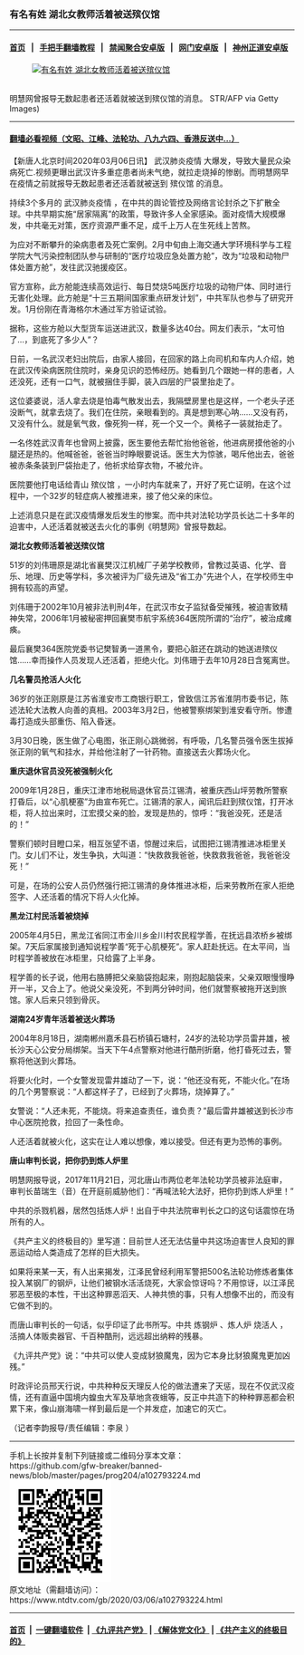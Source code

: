 ### 有名有姓 湖北女教师活着被送殡仪馆
------------------------

#### [首页](https://github.com/gfw-breaker/banned-news/blob/master/README.md) &nbsp;&nbsp;|&nbsp;&nbsp; [手把手翻墙教程](https://github.com/gfw-breaker/guides/wiki) &nbsp;&nbsp;|&nbsp;&nbsp; [禁闻聚合安卓版](https://github.com/gfw-breaker/bn-android) &nbsp;&nbsp;|&nbsp;&nbsp; [网门安卓版](https://github.com/oGate2/oGate) &nbsp;&nbsp;|&nbsp;&nbsp; [神州正道安卓版](https://github.com/SzzdOgate/update) 



<div><div class="featured_image">
 <a href="https://i.ntdtv.com/assets/uploads/2020/03/Getty213-1.jpg" target="_blank">
  <figure>
   <img alt="有名有姓 湖北女教师活着被送殡仪馆" src="https://i.ntdtv.com/assets/uploads/2020/03/Getty213-1-800x450.jpg"/>
  </figure><br/>
 </a>
 <span class="caption">
  明慧网曾报导无数起患者还活着就被送到殡仪馆的消息。 STR/AFP via Getty Images)
 </span>
</div>
</div><hr/>

#### [翻墙必看视频（文昭、江峰、法轮功、八九六四、香港反送中...）](https://github.com/gfw-breaker/banned-news/blob/master/pages/link3.md)

<div><div class="post_content" itemprop="articleBody">
 <p>
  【新唐人北京时间2020年03月06日讯】
  <ok href="https://www.ntdtv.com/gb/442749.htm">
   武汉肺炎疫情
  </ok>
  大爆发，导致大量民众染病死亡.视频更曝出武汉许多重症患者尚未气绝，就拉走烧掉的惨剧。而明慧网早在疫情之前就报导无数起患者还活着就被送到
  <ok href="https://www.ntdtv.com/gb/殡仪馆.htm">
   殡仪馆
  </ok>
  的消息。
 </p>
 <p>
  持续3个多月的
  <ok href="https://www.ntdtv.com/gb/442749.htm">
   武汉肺炎疫情
  </ok>
  ，在中共的舆论管控及网络言论封杀之下扩散全球。中共早期实施“居家隔离”的政策，导致许多人全家感染。面对疫情大规模爆发，中共毫无对策，医疗资源严重不足，成千上万人在生死线上苦熬。
 </p>
 <p>
  为应对不断攀升的染病患者及死亡案例。2月中旬由上海交通大学环境科学与工程学院大气污染控制团队参与研制的“医疗垃圾应急处置方舱”，改为“垃圾和动物尸体处置方舱”，发往武汉驰援疫区。
 </p>
 <p>
  官方宣称，此方舱能连续高效运行、每日焚烧5吨医疗垃圾的动物尸体、同时进行无害化处理。此方舱是“十三五期间国家重点研发计划”，中共军队也参与了研究开发。1月份刚在青海格尔木通过军方验证试验。
 </p>
 <p>
  据称，这些方舱以大型货车运送进武汉，数量多达40台。网友们表示，“太可怕了…，到底死了多少人”？
 </p>
 <div class="video_fit_container">
 </div>
 <p>
  日前，一名武汉老妇出院后，由家人接回，在回家的路上向司机和车内人介绍，她在武汉传染病医院住院时，亲身见识的恐怖经历。她看到几个跟她一样的患者，人还没死，还有一口气，就被捆住手脚，装入四层的尸袋里抬走了。
 </p>
 <p>
  这位婆婆说，活人拿去烧是怕毒气散发出去，我隔壁房里也是这样，一个老头子还没断气，就拿去烧了。我们在住院，亲眼看到的。真是想到寒心呐……又没有药，又没有什么。就是氧气救，像死狗一样，死一个又一个。黄格子一装就抬走了。
 </p>
 <div class="video_fit_container">
 </div>
 <p>
  一名佟姓武汉青年也曾网上披露，医生要他去帮忙抬他爸爸，他进病房摸他爸的小腿还是热的。他喊爸爸，爸爸当时睁眼要说话。医生大为惊骇，喝斥他出去，爸爸被赤条条装到尸袋抬走了，他祈求给穿衣物，不被允许。
 </p>
 <p>
  医院要他打电话给青山
  <ok href="https://www.ntdtv.com/gb/殡仪馆.htm">
   殡仪馆
  </ok>
  ，一小时内车就来了，开好了死亡证明，在这个过程中，一个32岁的轻症病人被推进来，接了他父亲的床位。
 </p>
 <p>
  上述消息只是在武汉疫情爆发后发生的惨案。而中共对法轮功学员长达二十多年的迫害中，人还活着就被送去火化的事例《明慧网》曾报导数起。
 </p>
 <p>
  <strong>
   湖北女教师活着被送殡仪馆
  </strong>
 </p>
 <p>
  51岁的刘伟珊原是湖北省襄樊汉江机械厂子弟学校教师，曾教过英语、化学、音乐、地理、历史等学科，多次被评为厂级先进及“省工办”先进个人，在学校师生中拥有较高的声望。
 </p>
 <p>
  刘伟珊于2002年10月被非法判刑4年，在武汉市女子监狱备受摧残，被迫害致精神失常，2006年1月被秘密押回襄樊市航宇系统364医院所谓的“治疗”，被治成瘫痪。
 </p>
 <p>
  最后襄樊364医院党委书记樊智勇一道黑令，要把心脏还在跳动的她送进殡仪馆……幸而操作人员发现人还活着，拒绝火化。刘伟珊于去年10月28日含冤离世。
 </p>
 <p>
  <strong>
   几名警员抢活人火化
  </strong>
 </p>
 <p>
  36岁的张正刚原是江苏省淮安市工商银行职工，曾致信江苏省淮阴市委书记，陈述法轮大法教人向善的真相。2003年3月2日，他被警察绑架到淮安看守所。惨遭毒打造成头部重伤、陷入昏迷。
 </p>
 <p>
  3月30日晚，医生做了心电图，张正刚心跳微弱，有呼吸，几名警员强令医生拔掉张正刚的氧气和挂水，并给他注射了一针药物。直接送去火葬场火化。
 </p>
 <p>
  <strong>
   重庆退休官员没死被强制火化
  </strong>
 </p>
 <p>
  2009年1月28日，重庆江津市地税局退休官员江锡清，被重庆西山坪劳教所警察打昏后，以“心肌梗塞”为由宣布死亡。江锡清的家人，闻讯后赶到殡仪馆，打开冰柜，将人拉出来时，江宏摸父亲的脸，发现是热的，惊呼：“我爸没死，还是活的！”
 </p>
 <p>
  警察们顿时目瞪口呆，相互张望不语，惊醒过来后，试图把江锡清推进冰柜里关门。女儿们不让，发生争执，大叫道：“快救救我爸爸，快救救我爸爸，我爸爸没死！”
 </p>
 <p>
  可是，在场的公安人员仍然强行把江锡清的身体推进冰柜，后来劳教所在家人拒绝签字、人还活着的情况下将人火化掉。
 </p>
 <p>
  <strong>
   黑龙江村民活着被烧掉
  </strong>
 </p>
 <p>
  2005年4月5日，黑龙江省同江市金川乡金川村农民程学善，在抚远县浓桥乡被绑架。7天后家属接到通知说程学善“死于心肌梗死”。家人赶赴抚远。在太平间，当时程学善被放在冰柜里，只给露了上半身。
 </p>
 <p>
  程学善的长子说，他用右胳膊把父亲脑袋抱起来，刚抱起脑袋来，父亲双眼慢慢睁开一半，又合上了。他说父亲没死，不到两分钟时间，他们就警察被拖开送到旅馆。家人后来只领到骨灰。
 </p>
 <p>
  <strong>
   湖南24岁青年活着被送火葬场
  </strong>
 </p>
 <p>
  2004年8月18日，湖南郴州嘉禾县石桥镇石塘村，24岁的法轮功学员雷井雄，被长沙天心公安分局绑架。当天下午4点警察对他进行酷刑折磨，他打昏死过去，警察将他送到火葬场。
 </p>
 <p>
  将要火化时，一个女警发现雷井雄动了一下，说：“他还没有死，不能火化。”在场的几个男警察说：“人都这样子了，已经到了火葬场，烧掉算了。”
 </p>
 <p>
  女警说：“人还未死，不能烧。将来追查责任，谁负责？”最后雷井雄被送到长沙市中心医院抢救，捡回了一条性命。
 </p>
 <p>
  人还活着就被火化，这实在让人难以想像，难以接受。但还有更为恐怖的事例。
 </p>
 <p>
  <strong>
   唐山审判长说，把你扔到炼人炉里
  </strong>
 </p>
 <p>
  明慧网报导说，2017年11月21日，河北唐山市两位老年法轮功学员被非法庭审，审判长苗瑞生（音）在开庭前威胁他们：“再喊法轮大法好，把你扔到炼人炉里！”
 </p>
 <p>
  中共的杀戮机器，居然包括炼人炉！出自于中共法院审判长之口的这句话震惊在场所有的人。
 </p>
 <p>
  《共产主义的终极目的》里写道：目前世人还无法估量中共这场迫害世人良知的罪恶运动给人类造成了怎样的巨大损失。
 </p>
 <p>
  如果将来某一天，有人出来揭发，江泽民曾经利用军警把500名法轮功修炼者集体投入某钢厂的钢炉，让他们被钢水活活烧死，大家会惊讶吗？不用惊讶，以江泽民邪恶至极的本性，干出这种罪恶滔天、人神共愤的事，只有人想像不出的，而没有它做不到的。
 </p>
 <p>
  而唐山审判长的一句话，似乎印证了此书所写。中共
  <ok href="https://www.ntdtv.com/gb/炼钢炉.htm">
   炼钢炉
  </ok>
  、炼人炉
  <ok href="https://www.ntdtv.com/gb/烧活人.htm">
   烧活人
  </ok>
  ，活摘人体贩卖器官、千百种酷刑，远远超出纳粹的残暴。
 </p>
 <p>
  《九评共产党》说：“中共可以使人变成豺狼魔鬼，因为它本身比豺狼魔鬼更加凶残。”
 </p>
 <p>
  时政评论员邢天行说，中共种种反天理反人伦的做法遭来了天惩，现在不仅武汉疫情，还有直逼中国境内蝗虫大军及草地贪夜蛾等，反正中共造下的种种罪恶都会积累下来，像山崩海啸一样到最后是一个并发症，加速它的灭亡。
 </p>
 <p>
  （记者李韵报导/责任编辑：李泉 ）
 </p>
 <div class="single_ad">
 </div>
</div>
</div>
<hr/>
手机上长按并复制下列链接或二维码分享本文章：<br/>
https://github.com/gfw-breaker/banned-news/blob/master/pages/prog204/a102793224.md <br/>
<a href='https://github.com/gfw-breaker/banned-news/blob/master/pages/prog204/a102793224.md'><img src='https://github.com/gfw-breaker/banned-news/blob/master/pages/prog204/a102793224.md.png'/></a> <br/>
原文地址（需翻墙访问）：https://www.ntdtv.com/gb/2020/03/06/a102793224.html


------------------------
#### [首页](https://github.com/gfw-breaker/banned-news/blob/master/README.md) &nbsp;|&nbsp; [一键翻墙软件](https://github.com/gfw-breaker/nogfw/blob/master/README.md) &nbsp;| [《九评共产党》](https://github.com/gfw-breaker/9ping.md/blob/master/README.md#九评之一评共产党是什么) | [《解体党文化》](https://github.com/gfw-breaker/jtdwh.md/blob/master/README.md) | [《共产主义的终极目的》](https://github.com/gfw-breaker/gczydzjmd.md/blob/master/README.md)


<img src='http://gfw-breaker.win/banned-news/pages/prog204/a102793224.md' width='0px' height='0px'/>